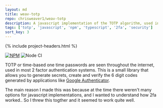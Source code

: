 ```yaml
---
layout: md
title: weav-totp
repo: chrisweaver1/weav-totp
description: A javascript implementation of the TOTP algorithm, used in applications like Google Authenticator 
tags: ['totp', 'javascript', 'npm', 'typescript', '2fa', 'security']
sort_key: 3
---
```


{% include project-headers.html %}

[![NPM](https://img.shields.io/static/v1?label=NPM&message={{page.repo}}&color=red&logo=npm)](https://nodei.co/npm/weav-totp/)
![Node CI](https://github.com/ChrisWeaver1/weav-totp/workflows/Node%20CI/badge.svg?branch=master)

TOTP or time-based one time passwords are seen throughout the internet, used in most 2 factor authentication systems. This is a small library that allows you to generate secrets, create and verify the 6 digit codes generated by applications like [Google Authenticator](https://github.com/google/google-authenticator). 

The main reason I made this was because at the time there weren't many options for javascript implementations, and I wanted to understand how 2fa worked.. So I threw this togther and it seemed to work quite well. 
